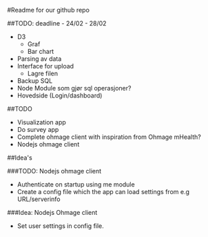 #Readme for our github repo

##TODO: deadline - 24/02 - 28/02
- D3
	- Graf
	- Bar chart
- Parsing av data
- Interface for upload
	- Lagre filen
- Backup SQL
- Node Module som gjør sql operasjoner?
- Hovedside (Login/dashboard)

##TODO
- Visualization app
- Do survey app
- Complete ohmage client with inspiration from Ohmage mHealth?
- Nodejs ohmage client



##Idea's




###TODO: Nodejs ohmage client
- Authenticate on startup using me module
- Create a config file which the app can load settings from e.g URL/serverinfo


###Idea: Nodejs Ohmage client
- Set user settings in config file. 